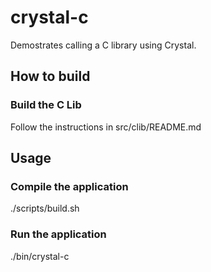 # crystal-c

Demostrates calling a C library using Crystal.

## How to build

### Build the C Lib

Follow the instructions in src/clib/README.md

## Usage

### Compile the application

./scripts/build.sh

### Run the application

./bin/crystal-c
